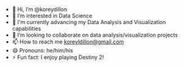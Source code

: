 - 👋 Hi, I’m @koreydillon
- 👀 I’m interested in Data Science
- 🌱 I'm currently advancing my Data Analysis and Visualization capabilities
- 💞️ I’m looking to collaborate on data analysis/visualization projects
- 📫 How to reach me koreyldillon@gmail.com
- 😄 Pronouns: he/him/his
- ⚡ Fun fact: I enjoy playing Destiny 2!

<!---
koreydillon/koreydillon is a ✨ special ✨ repository because its `README.md` (this file) appears on your GitHub profile.
You can click the Preview link to take a look at your changes.
--->
